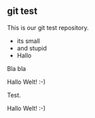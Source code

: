 git test
--------

This is our git test repository.

- its small
- and stupid
- Hallo

Bla bla

Hallo Welt! :-)

Test.

Hallo Welt! :-)

